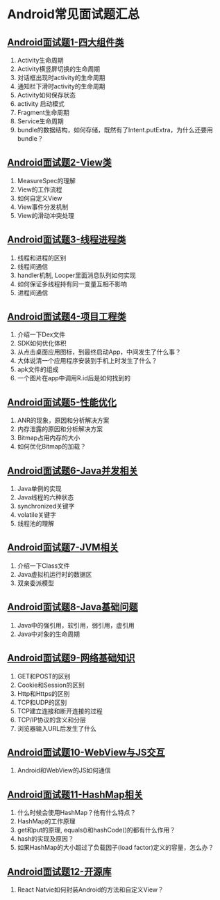# Android常见面试题汇总

## [Android面试题1-四大组件类](Android面试题1-四大组件类.md)

1.	Activity生命周期
2.	Activity横竖屏切换的生命周期
3.	对话框出现时activity的生命周期
4.  通知栏下滑时activity的生命周期
5.  Activity如何保存状态
6.  activity 启动模式
7.  Fragment生命周期
8.  Service生命周期 
9.  bundle的数据结构，如何存储，既然有了Intent.putExtra，为什么还要用bundle？

## [Android面试题2-View类](Android面试题2-View类.md)

1. MeasureSpec的理解
2. View的工作流程
3. 如何自定义View
4. View事件分发机制
5. View的滑动冲突处理

## [Android面试题3-线程进程类](Android面试题3-线程进程类.md)

1.	线程和进程的区别
2.	线程间通信
3.	handler机制, Looper里面消息队列如何实现
4.	如何保证多线程持有同一变量互相不影响
5.	进程间通信

## [Android面试题4-项目工程类](Android面试题4-项目工程类.md)

1. 介绍一下Dex文件
2. SDK如何优化体积
3. 从点击桌面应用图标，到最终启动App，中间发生了什么事？
4. 大体说清一个应用程序安装到手机上时发生了什么？
5. apk文件的组成
6. 一个图片在app中调用R.id后是如何找到的

## [Android面试题5-性能优化](Android面试题5-性能优化.md)

1. ANR的现象，原因和分析解决方案
2. 内存泄露的原因和分析解决方案
3. Bitmap占用内存的大小
4. 如何优化Bitmap的加载？

## [Android面试题6-Java并发相关](Android面试题6-Java并发相关.md)

1. Java单例的实现
2. Java线程的六种状态
3. synchronized关键字
4. volatile关键字
5. 线程池的理解

## [Android面试题7-JVM相关](Android面试题7-JVM相关.md)

1. 介绍一下Class文件
2. Java虚拟机运行时的数据区
3. 双亲委派模型

## [Android面试题8-Java基础问题](Android面试题8-Java基础问题.md)

1. Java中的强引用，软引用，弱引用，虚引用
2. Java中对象的生命周期

## [Android面试题9-网络基础知识](Android面试题9-网络基础知识.md)

1. GET和POST的区别
2. Cookie和Session的区别
3. Http和Https的区别
4. TCP和UDP的区别
5. TCP建立连接和断开连接的过程
6. TCP/IP协议的含义和分层
7. 浏览器输入URL后发生了什么

## [Android面试题10-WebView与JS交互](Android面试题10-WebView与JS交互.md)

1. Android和WebView的JS如何通信

## [Android面试题11-HashMap相关](Android面试题11-HashMap相关.md)

1. 什么时候会使用HashMap？他有什么特点？
2. HashMap的工作原理
3. get和put的原理, equals()和hashCode()的都有什么作用？
4. hash的实现及原因？
5. 如果HashMap的大小超过了负载因子(load factor)定义的容量，怎么办？

## [Android面试题12-开源库](Android面试题12-开源库.md)

1. React Natvie如何封装Android的方法和自定义View？